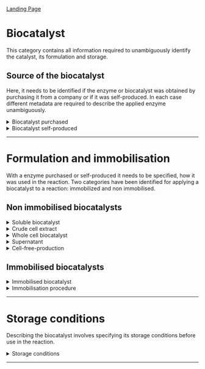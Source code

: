 [Landing Page](/Readme.md)

# Biocatalyst

This category contains all information required to unambiguously identify the catalyst, its formulation and storage. 

## Source of the biocatalyst

Here, it needs to be identified if the enzyme or biocatalyst was obtained by purchasing it from a company or if it was self-produced. In each case different metadata are required to describe the applied enzyme unambiguously.

<details> <Summary>Biocatalyst purchased</Summary>

### BiocatalystPurchased

Important information for characterizing the biocatalyst and determining its origin.

- __name*__
  - Type: string
  - Description: Name of the biocatalyst
- __ecnumber__
  - Type: string
  - Description: Code used to determine the family of a protein.

- __chemical_reaction__
  - Type: string
  - Description: reactio catalysed by the enzyme

- __sequence__
  - Type: string
  - Description: Amono acid sequence of the enzyme

- __origin_organism__
  - Type: string
  - Description: Organism from which the enzyme was extracted or identfied
 
- __supplier__
  - Type: string
  - Company from which the enzyme was purchased

- __production_organism__
  - Type: string
  - Description: Organism in which the enzyme was produced

- __postranslational_modification__
  - Type: string
  - Description: Code used to determine the family of a protein.

- __purity__
  - Type: float
  - Description: purity of the enzyme

- __purity_specification__
  - Type: string
  - Description: description of how the purity of the biocatalyst was determined. In case of purchased enzymes, this information is often available in the product specification sheet.

- __formulation__
  - Type: string
  - Description: formulation of the biocatlyst, eg powder, solution etc.

</details>

<details> <Summary>Biocatalyst self-produced</Summary>

### BiocatalystSelfProduced

Important information to characterize the biocatalyst and to describe it clearly.

- __name*__
  - Type: string
  - Description: Name of the biocatalyst

- __ecnumber__
  - Type: string
  - Description: Code used to determine the family of a protein

- __chemical_reaction__
  - Type: string
  - Description: reaction catalysed by the enzyme

- __sequence__
  - Type: string
  - Description: Amino acid sequence of the enzyme

- __origin_organism__
  - Type: string
  - Description: Organism from which the enzyme was extracted or identfied

- __production_organism__
  - Type: string
  - Description: Organism in which the enzyme was produced

- __postranslational_modification__
  - Type: string
  - Description: Code used to determine the family of a protein

- __purity__
  - Type: float
  - Description: purity of the enzyme

- __purity_specification__
  - Type: string
  - Description: description of how the purity of the biocatalyst was determined

- __formulation__
  - Type: string
  - Description: formulation of the biocatalyst, eg powder, solution etc.

- __purification_method__
  - Type: string
  - Description: method used for purification of the enyme

</details>

<hr>

# Formulation and immobilisation

With a enzyme purchased or self-produced it needs to be specified, how it was used in the reaction. Two categories have been identified for applying a biocatalyst to a reaction: immobilized and non immobilised.

## Non immobilised biocatalysts

<details> <Summary>Soluble biocatalyst</Summary>

### SolubleBiocatalyst [_BiocatalystSelfProduced_]

- __concentration*__
  - Type: posfloat
  - Description: Concentration of the biocatalyst

- __activity__:
  - Type: float
  - Description: Acitivity of the enzyme in U/mg or U/mL

- __concentration_determination_method*__
  - Type: string
  - Description: Method on how the concentration has been determined

- __formulation__
  - Type: string
  - Description: Formulation of the biocatalyst, eg powder, solution etc.

- __purification_procedure__
  - Type: string
  - Description: Method used to purifiy the biocatalyst

</details>

<details> <Summary>Crude cell extract</Summary>
  
### CrudeCellExtract [_BiocatalystSelfProduced_]

- __cell_disruption_process__
  - Type: string
  - Description: Method how the cells were disrupted

- __concentration__
  - Type: float
  - Description: Concentration of the biocatalyst

- __concentration_determination_method__
  - Type: string
  - Description: Method how the concentration was measured

</details>

<details> <Summary>Whole cell biocatalyst</Summary>

### WholeCellBiocatalyst [_BiocatalystSelfProduced_]

- __harvesting_method__
  - Type: string
  - Description: How were the cells harvested

- __formulation__
  - Type: string
  - Description: formulation of the catalyst (wet cells, lyophillised?)

</details>

<details> <Summary>Supernatant</Summary>

### Supernatant [_BiocatalystSelfProduced_]

- __production_organism__
  - Type: string
  - Description: Which organism was producing and secreting the biocatalyst?

- __separation_method__
  - Type: string
  - Description: The method of how the supernatant was separated from the cells

</details>

<details> <Summary>Cell-free-production</Summary>

### CellFreeProduction [_BiocatalystSelfProduced_]

- __source_of_cellfree_extract__
  - Type: string
  - Description: Specification of the organism or cell type from which the cell-free extract is derived. This could be bacterial, plant, animal, or another source.
 
- __extract_preparation__
  - Type: string
  - Description: Evaluation of the steps taken to prepare the cell-free extract, including cell disruption, cell lysis, processing, and separation of cellular components.  

</details>



## Immobilised biocatalysts

<details> <Summary>Immobilised biocatalyst</Summary>

### ImmobilisedBiocatalyst [_BiocatalystSelfProduced_]


- __purification_procedure__
  - Type: string
  - Description: Method for purifying the enzyme

- __concentration__
  - Type: float
  - Description: Concentration of the enzyme on the immobilised phase

- __concentration_determination_method__
  - Type: string
  - Description: Method how the concentration was measured

</details>

<details> <Summary>Immobilisation procedure</Summary>

### ImmobilisationProcedure [_BiocatalystSelfProduced_]

- __immobilisation_method__
  - Type: string
  - Description: Method for immobilising the enzyme. Common methods are e.g. adsorption, embedding in matrices, crosslinking, coimmobilization with carrier materials, etc.
 
- __carrier_material__
  - Type: string
  - Despription: If you a support material was used, the name of the support material must be specified. This could be e.g. a gel, a membrane or a particle. (__if_applicable__)

- __carrier_material_concentration__
  - Type: string
  - Despription: Concentration of the used carrier material. (__if_applicable__)

- __immobilisation_yield__
  - Type: string
  - Despription: Definition of how efficiently the enzyme was immobilized.  

</details>

<hr>

# Storage conditions

Describing the biocatalyst involves specifying its storage conditions before use in the reaction.

<details> <Summary>Storage conditions</Summary>

### StorageConditions [_BiocatalystSelfProduced_]

- __temperature__
  - Type: float
  - Description: Storage temperature (-20°C, -80°C)

- __storage_start__
  - Type: date
  - Description: When did storage start?

- __additives__
  - Type: string
  - Description: Were additives added, for example glycerol?

- __removing/rethawing__
  - Type: sting
  - Description: How was the catalyst removed from storage or rethawed?

- __thawing_process__
  - Type: string
  - Description: How was the catalyst frozen, any special devices or additives?

</details>

<hr>
